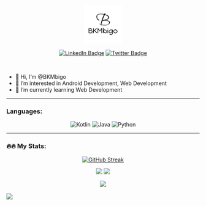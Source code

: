 <div id="header" align="center"> 
  <img src="https://github.com/BKMbigo/BKMbigo/blob/main/Circular%20Logo%20(2000px).png" width="100"/>
</div>

<div id="badges" align="center">
  <p>
    <a href="https://linkedin.com/in/bkmbigo"><img src="https://img.shields.io/badge/LinkedIn-blue?style=for-the-badge&logo=linkedin&logoColor=white" alt="LinkedIn Badge"/></a> 
    <a href="https://twitter.com/bkmbigo"><img src="https://img.shields.io/badge/Twitter-blue?style=for-the-badge&logo=twitter&logoColor=white" alt="Twitter Badge"/></a> 
  </p>

  <p><img src="https://komarev.com/ghpvc/?username=BKMbigo&style=plastic&color=blue" alt=""/></p>
</div>


- 👋 Hi, I’m @BKMbigo
- 👀 I’m interested in Android Development, Web Development
- 🌱 I’m currently learning Web Development

---

### Languages:

<div id='languages' align='center'>
  <img src="https://img.shields.io/badge/Kotlin-0095D5?&style=for-the-badge&logo=kotlin&logoColor=white" alt="Kotlin">
  <img src="https://img.shields.io/badge/Java-ED8B00?style=for-the-badge&logo=java&logoColor=white" alt="Java">
  <img src="https://img.shields.io/badge/Python-14354C?style=for-the-badge&logo=python&logoColor=white" alt="Python">
</div>

---

### 🔥🔥 My Stats:

<div id='stats' align='center'>
  
  [![GitHub Streak](https://github-readme-streak-stats.herokuapp.com?user=BKMbigo&theme=tokyonight&hide_border=true&date_format=j%20M%5B%20Y%5D)](https://git.io/streak-stats)
  
  <!---[![Top Langs](https://github-readme-stats.vercel.app/api/top-langs/?username=anuraghazra&layout=compact)](https://github.com/anuraghazra/github-readme-stats)--->
  
  
  
  <p>
    <a href="https://wakatime.com/@bkmbigo"><img src="https://wakatime.com/share/@bkmbigo/ade24ceb-278a-4012-b752-57befe9892b1.png" width="35%"/></a>
    <a href="https://wakatime.com/@bkmbigo"><img src="https://wakatime.com/share/@bkmbigo/197f8f9c-9c1f-4143-9db8-de49e490b3f5.png" width="35%"/></a>
  </p>


  <a href="https://wakatime.com/@bkmbigo"><img src="https://wakatime.com/share/@bkmbigo/ca9e7297-c4f9-4bab-85e3-512f551e82f4.png" /></a>

</div>
  
<!---
BKMbigo/BKMbigo is a ✨ special ✨ repository because its `README.md` (this file) appears on your GitHub profile.
You can click the Preview link to take a look at your changes.
--->

![](https://hit.yhype.me/github/profile?user_id=102836149)

